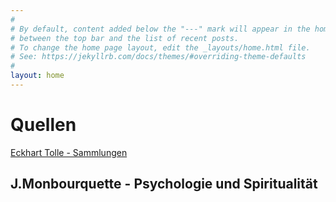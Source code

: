 ```yaml
---
#
# By default, content added below the "---" mark will appear in the home page
# between the top bar and the list of recent posts.
# To change the home page layout, edit the _layouts/home.html file.
# See: https://jekyllrb.com/docs/themes/#overriding-theme-defaults
#
layout: home
---
```


# Quellen

[ Eckhart Tolle - Sammlungen](./eTolle.html)

## J.Monbourquette - Psychologie und Spiritualität
